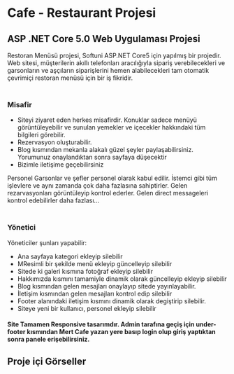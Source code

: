 <h1>Cafe - Restaurant Projesi</h1>

<h2>ASP .NET Core 5.0 Web Uygulaması Projesi</h2>

Restoran Menüsü projesi, Softuni ASP.NET Core5 için yapılmış bir projedir. Web sitesi, müşterilerin akıllı telefonları aracılığıyla sipariş verebilecekleri ve garsonların ve aşçıların siparişlerini hemen alabilecekleri tam otomatik çevrimiçi restoran menüsü için bir iş fikridir.</p>

<h3><br>Misafir<br></h3>
<ul>
  <li>Siteyi ziyaret eden herkes misafirdir. Konuklar sadece menüyü görüntüleyebilir ve sunulan yemekler ve içecekler hakkındaki tüm bilgileri görebilir.</li>
  <li>Rezervasyon oluşturabilir.</li>
  <li>Blog kısmından  mekanla alakalı güzel şeyler paylaşabilirsiniz. Yorumunuz onaylandıktan sonra sayfaya düşecektir</li>
  <li>Bizimle iletişime geçebilirsiniz</li>
</ul>


<p>Personel
Garsonlar ve şefler personel olarak kabul edilir. İstemci gibi tüm işlevlere ve aynı zamanda çok daha fazlasına sahiptirler. Gelen rezarvasyonları görüntüleyip kontrol ederler. Gelen direct messageleri kontrol edebilirler daha fazlası...</p>


<h3><br>Yönetici<br></h3>
<p>Yöneticiler şunları yapabilir:</p>
<ul>
  <li>Ana sayfaya kategori ekleyip silebilir</li>
  <li>MResimli bir şekilde menü ekleyip güncelleyip silebilir</li>
  <li>Sitede ki galeri kısmına fotoğraf ekleyip silebilir</li>
  <li>Hakkımızda kısmını tamamiyle dinamik olarak güncelleyip ekleyip silebilir</li>
  <li>Blog kısmından gelen mesajları onaylayıp sitede yayınlayabilir.</li>
  <li>İletişim kısmından gelen mesajları kontrol edip silebilir</li>
  <li>Footer alanındaki iletişim kısmını dinamik olarak degiştirip silebilir.</li>  
  <li>Siteye yeni bir kullanıcı, personel ekleyip silebilir </li>
</ul>

<h4>Site Tamamen Responsive tasarımdır. Admin tarafına geçiş için under-footer kısmından Mert Cafe yazan yere basıp login olup giriş yaptıktan sonra panele erişebilirsiniz.</h4>




<h2>Proje içi Görseller</h2>

<imp src="[url=https://hizliresim.com/8ay9iwi][img]https://i.hizliresim.com/8ay9iwi.png[/img][/url]">
